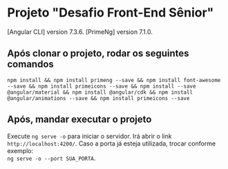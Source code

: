 # Projeto "Desafio Front-End Sênior"
[Angular CLI] version 7.3.6.
[PrimeNg] version 7.1.0.

## Após clonar o projeto, rodar os seguintes comandos
`npm install &&
npm install primeng --save &&
npm install font-awesome --save &&
npm install primeicons --save &&
npm install --save @angular/material &&
npm install @angular/cdk &&
npm install @angular/animations --save &&
npm install primeicons --save`

## Após, mandar executar o projeto
Execute `ng serve -o` para iniciar o servidor. Irá abrir o link `http://localhost:4200/`. Caso a porta já esteja utilizada, trocar conforme exemplo:  
`ng serve -o --port SUA_PORTA`.

